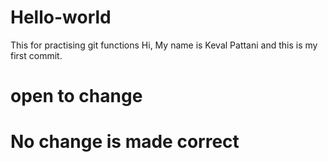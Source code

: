 # Hello-world
This for practising git functions
Hi, My name is Keval Pattani and this is my first commit.
# open to change
# No change is made correct 

